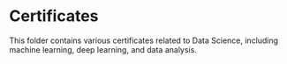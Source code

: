 # Certificates

This folder contains various certificates related to Data Science, including machine learning, deep learning, and data analysis.
